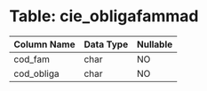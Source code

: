 # Table: cie_obligafammad

| Column Name | Data Type | Nullable |
|-------------|-----------|----------|
| cod_fam | char | NO |
| cod_obliga | char | NO |
